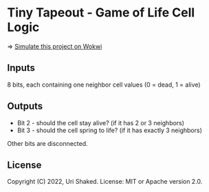 # Tiny Tapeout - Game of Life Cell Logic

⇒ [Simulate this project on Wokwi](https://wokwi.com/projects/341266732010177108)

## Inputs 

8 bits, each containing one neighbor cell values (0 = dead, 1 = alive)

## Outputs

* Bit 2 - should the cell stay alive? (if it has 2 or 3 neighbors)
* Bit 3 - should the cell spring to life? (if it has exactly 3 neighbors)

Other bits are disconnected.

## License

Copyright (C) 2022, Uri Shaked. License: MIT or Apache version 2.0.
